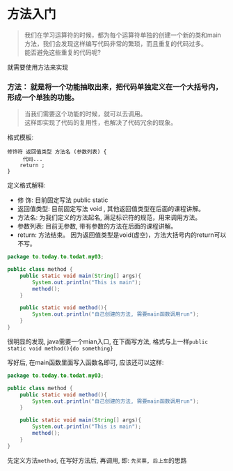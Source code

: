 方法入门
===

> 我们在学习运算符的时候，都为每个运算符单独的创建一个新的类和main方法，我们会发现这样编写代码非常的繁琐，而且重复的代码过多。    
能否避免这些重复的代码呢?        

就需要使用方法来实现    

### 方法： 就是将一个功能抽取出来，把代码单独定义在一个大括号内，形成一个单独的功能。  
> 当我们需要这个功能的时候，就可以去调用。    
> 这样即实现了代码的复用性，也解决了代码冗余的现象。     


格式模板: 
```
修饰符 返回值类型 方法名 (参数列表) {
     代码...        
    return ;     
}
```
定义格式解释:  
* 修 饰: 目前固定写法  public static   
* 返回值类型: 目前固定写法 void , 其他返回值类型在后面的课程讲解。   
* 方法名: 为我们定义的方法起名, 满足标识符的规范，用来调用方法。  
* 参数列表: 目前无参数, 带有参数的方法在后面的课程讲解。  
* return: 方法结束。 因为返回值类型是void(虚空)，方法大括号内的return可以不写。   
```Java
package to.today.to.todat.my03;

public class method {
    public static void main(String[] args){
        System.out.println("This is main");
        method();
    }

    public static void method(){
        System.out.println("自己创建的方法, 需要main函数调用run");
    }
}
```
很明显的发现, java需要一个mian入口, 在下面写方法, 格式与上一样`public static void method(){do something}`

写好后, 在main函数里面写入函数名即可, 应该还可以这样:   
```Java
package to.today.to.todat.my03;

public class method {
    public static void method(){
        System.out.println("自己创建的方法, 需要main函数调用run");
    }

    public static void main(String[] args){
        System.out.println("This is main");
        method();
    }
}
```
先定义方法`method`,  在写好方法后, 再调用, 即: `先买票, 后上车`的思路     








